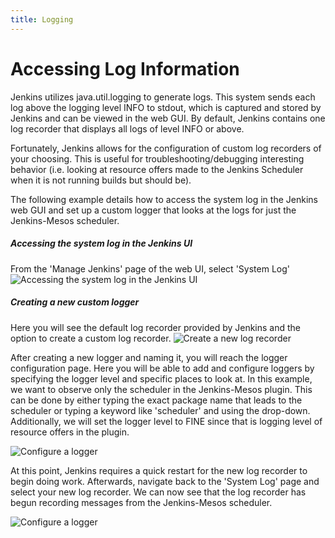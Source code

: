 ```yaml
---
title: Logging
---
```


# Accessing Log Information

Jenkins utilizes java.util.logging to generate logs. This system sends each log above the logging level INFO to stdout, which is captured and stored by Jenkins and can be viewed in the web GUI. By default, Jenkins contains one log recorder that displays all logs of level INFO or above. 

Fortunately, Jenkins allows for the configuration of custom log recorders of your choosing. This is useful for troubleshooting/debugging interesting behavior (i.e. looking at resource offers made to the Jenkins Scheduler when it is not running builds but should be).

The following example details how to access the system log in the Jenkins web GUI and set up a custom logger that looks at the logs for just the Jenkins-Mesos scheduler.


##### Accessing the system log in the Jenkins UI


From the 'Manage Jenkins' page of the web UI, select 'System Log'
![Accessing the system log in the Jenkins UI]({{site.baseurl}}/img/access-system-log.png)


##### Creating a new custom logger


Here you will see the default log recorder provided by Jenkins and the option to create a custom log recorder.
![Create a new log recorder]({{site.baseurl}}/img/create-log-recorder.png)


After creating a new logger and naming it, you will reach the logger configuration page. Here you will be able to add and configure loggers by specifying the logger level and specific places to look at. In this example, we want to observe only the scheduler in the Jenkins-Mesos plugin. This can be done by either typing the exact package name that leads to the scheduler or typing a keyword like 'scheduler' and using the drop-down. Additionally, we will set the logger level to FINE since that is logging level of resource offers in the plugin. 

![Configure a logger]({{site.baseurl}}/img/logger-configuration.png)

At this point, Jenkins requires a quick restart for the new log recorder to begin doing work. Afterwards, navigate back to the 'System Log' page and select your new log recorder. We can now see that the log recorder has begun recording messages from the Jenkins-Mesos scheduler.

![Configure a logger]({{site.baseurl}}/img/log.png)